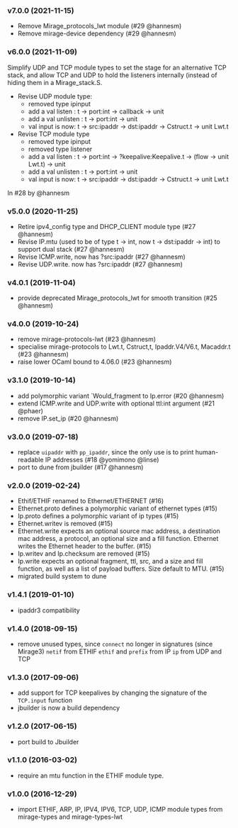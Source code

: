 ### v7.0.0 (2021-11-15)

* Remove Mirage_protocols_lwt module (#29 @hannesm)
* Remove mirage-device dependency (#29 @hannesm)

### v6.0.0 (2021-11-09)

Simplify UDP and TCP module types to set the stage for an alternative TCP stack,
and allow TCP and UDP to hold the listeners internally (instead of hiding them
in a Mirage_stack.S.

- Revise UDP module type:
   - removed type ipinput
   - add a val listen : t -> port:int -> callback -> unit
   - add a val unlisten : t -> port:int -> unit
   - val input is now: t -> src:ipaddr -> dst:ipaddr -> Cstruct.t -> unit Lwt.t
- Revise TCP module type
   - removed type ipinput
   - removed type listener
   - add a val listen : t -> port:int -> ?keepalive:Keepalive.t -> (flow -> unit Lwt.t) -> unit
   - add a val unlisten : t -> port:int -> unit
   - val input is now: t -> src:ipaddr -> dst:ipaddr -> Cstruct.t -> unit Lwt.t

In #28 by @hannesm

### v5.0.0 (2020-11-25)

- Retire ipv4_config type and DHCP_CLIENT module type (#27 @hannesm)
- Revise IP.mtu (used to be of type t -> int, now t -> dst:ipaddr -> int) to
  support dual stack (#27 @hannesm)
- Revise ICMP.write, now has ?src:ipaddr (#27 @hannesm)
- Revise UDP.write. now has ?src:ipaddr (#27 @hannesm)

### v4.0.1 (2019-11-04)

* provide deprecated Mirage_protocols_lwt for smooth transition (#25 @hannesm)

### v4.0.0 (2019-10-24)

- remove mirage-protocols-lwt (#23 @hannesm)
- specialise mirage-protocols to Lwt.t, Cstruct,t, Ipaddr.V4/V6.t, Macaddr.t (#23 @hannesm)
- raise lower OCaml bound to 4.06.0 (#23 @hannesm)

### v3.1.0 (2019-10-14)

- add polymorphic variant `Would_fragment to Ip.error (#20 @hannesm)
- extend ICMP.write and UDP.write with optional ttl:int argument (#21 @phaer)
- remove IP.set_ip (#20 @hannesm)

### v3.0.0 (2019-07-18)

- replace `uipaddr` with `pp_ipaddr`, since the only use is to print
  human-readable IP addresses (#18 @yomimono @linse)
- port to dune from jbuilder (#17 @hannesm)

### v2.0.0 (2019-02-24)

- Ethif/ETHIF renamed to Ethernet/ETHERNET (#16)
- Ethernet.proto defines a polymorphic variant of ethernet types (#15)
- Ip.proto defines a polymorphic variant of ip types (#15)
- Ethernet.writev is removed (#15)
- Ethernet.write expects an optional source mac address, a destination mac
  address, a protocol, an optional size and a fill function. Ethernet writes
  the Ethernet header to the buffer. (#15)
- Ip.writev and Ip.checksum are removed (#15)
- Ip.write expects an optional fragment, ttl, src, and a size and fill function,
  as well as a list of payload buffers. Size default to MTU. (#15)
- migrated build system to dune

### v1.4.1 (2019-01-10)

- ipaddr3 compatibility

### v1.4.0 (2018-09-15)

- remove unused types, since `connect` no longer in signatures (since Mirage3)
  `netif` from ETHIF
  `ethif` and `prefix` from IP
  `ip` from UDP and TCP

### v1.3.0 (2017-09-06)

- add support for TCP keepalives by changing the signature of the
  `TCP.input` function
- jbuilder is now a build dependency

### v1.2.0 (2017-06-15)

- port build to Jbuilder

### v1.1.0 (2016-03-02)

- require an mtu function in the ETHIF module type.

### v1.0.0 (2016-12-29)

- import ETHIF, ARP, IP, IPV4, IPV6, TCP, UDP, ICMP module types from mirage-types and mirage-types-lwt

